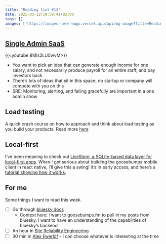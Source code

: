 ```yaml
---
title: "Reading list #13"
date: 2025-03-12T19:59:41+02:00
tags: []
images: ['https://images-here-hugo.vercel.app/api/og-image?title=Reading+list+%2313']
---
```


## [Single Admin SaaS](https://www.youtube.com/watch?v=8MIs2LU0wvM)
{{<youtube 8MIs2LU0wvM>}}

- You want to pick an idea that can generate enough income for one salary, and not necessarily produce payroll for an entire staff, and pay investors back
- There’s lots of ideas that sit in this space, no startup or company will compete with you on this
- SRE: Monitoring, alerting, and failing gracefully are important in a one admin show

## Load testing
A quick crash course on how to approach and think about load testing as you build your products. Read more [here](https://guidefari.com/load-testing)

## Local-first
I’ve been meaning to check out [LiveStore, a SQLite-based data layer for local-first apps](https://expo.dev/blog/local-first-application-development-with-livestore). When I get serious about building the goosebumps mobile client in react native, I’ll give this a swing! It’s in early access, and here’s a [tutorial showing how it works](https://www.youtube.com/watch?v=zQIhJqYU1Qw).

## For me
Some things I want to read this week.
- [ ] Go through [bluesky docs](https://docs.bsky.app/docs/get-started)
  - Context here: I want to goosebumps.fm to pull in my posts from bluesky. I want to have an understanding of the capabilities of bluesky’s backend
- [ ] An hour in [Site Reliability Engineering](https://www.oreilly.com/library/view/site-reliability-engineering/9781491929117/)
- [ ] 30 min in [Alex Ewerlöf](https://blog.alexewerlof.com/) - I can choose whatever is interesting at the time